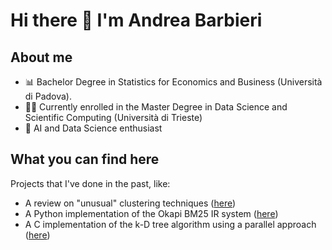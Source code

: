 # Hi there 👋 I'm Andrea Barbieri

## About me

- 📊 Bachelor Degree in Statistics for Economics and Business (Università di Padova).
- 👨‍💻 Currently enrolled in the Master Degree in Data Science and Scientific Computing (Università di Trieste)
- 🤖 AI and Data Science enthusiast

## What you can find here
Projects that I've done in the past, like:
- A review on "unusual" clustering techniques ([here](https://github.com/abarbieri98/Statistical-Learning---Final-Project))
- A Python implementation of the Okapi BM25 IR system ([here](https://github.com/abarbieri98/Information-Retrieval---Final-Project))
- A C implementation of the k-D tree algorithm using a parallel approach ([here](https://github.com/abarbieri98/Parallel-kD-tree))

<!--
**abarbieri98/abarbieri98** is a ✨ _special_ ✨ repository because its `README.md` (this file) appears on your GitHub profile.

Here are some ideas to get you started:

- 🔭 I’m currently working on ...
- 🌱 I’m currently learning ...
- 👯 I’m looking to collaborate on ...
- 🤔 I’m looking for help with ...
- 💬 Ask me about ...
- 📫 How to reach me: ...
- 😄 Pronouns: ...
- ⚡ Fun fact: ...
-->
